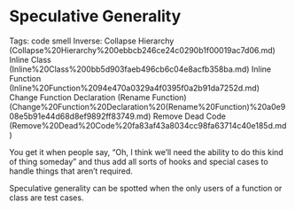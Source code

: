 # Speculative Generality

Tags: code smell
Inverse: Collapse Hierarchy (Collapse%20Hierarchy%200ebbcb246ce24c0290b1f00019ac7d06.md) 
Inline Class (Inline%20Class%200bb5d903faeb496cb6c04e8acfb358ba.md) 
Inline Function (Inline%20Function%2094e470a0329a4f0395f0a2b91da7252d.md) 
Change Function Declaration (Rename Function) (Change%20Function%20Declaration%20(Rename%20Function)%20a0e908e5b91e44d68d8ef9892ff83749.md) 
Remove Dead Code (Remove%20Dead%20Code%20fa83af43a8034cc98fa63714c40e185d.md)

You get it when people say, “Oh, I think we’ll need the ability to do this kind of thing someday” and thus add all sorts of hooks and special cases to handle things that aren’t required.

Speculative generality can be spotted when the only users of a function or class are test cases.
